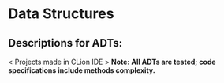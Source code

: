   #   Data Structures
<h2>Descriptions for ADTs:</h2>


< Projects made in CLion IDE >
<b>Note: All ADTs are tested; code specifications include methods complexity.
